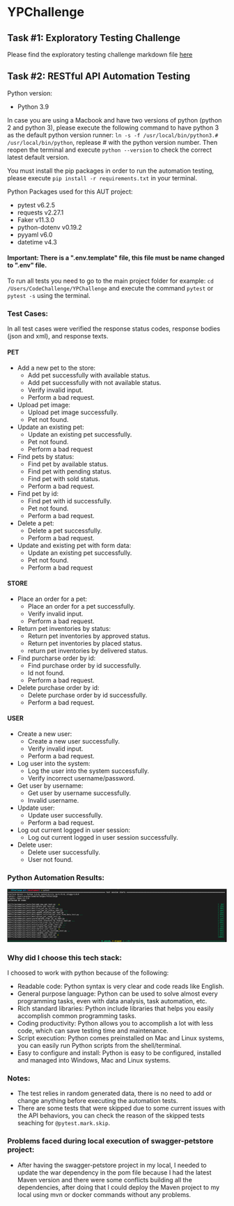 # YPChallenge

## Task #1: Exploratory Testing Challenge
Please find the exploratory testing challenge markdown file [here](/Exploratory_Charters.md)

## Task #2: RESTful API Automation Testing
Python version:
- Python 3.9

In case you are using a Macbook and have two versions of python (python 2 and python 3), please execute the following command to have python 3 as the default python version runner: `ln -s -f /usr/local/bin/python3.# /usr/local/bin/python`, replease # with the python version number.
Then reopen the terminal and execute `python --version` to check the correct latest default version.

You must install the pip packages in order to run the automation testing, please execute `pip install -r requirements.txt` in your terminal.

Python Packages used for this AUT project:
- pytest v6.2.5
- requests v2.27.1
- Faker v11.3.0
- python-dotenv v0.19.2
- pyyaml v6.0
- datetime v4.3

#### Important: There is a **".env.template"** file, this file must be name changed to **".env"** file.

To run all tests you need to go to the main project folder for example: `cd /Users/CodeChallenge/YPChallenge` and execute the command `pytest` or `pytest -s` using the terminal.

### Test Cases:
In all test cases were verified the response status codes, response bodies (json and xml), and response texts.
#### PET
- Add a new pet to the store:
  - Add pet successfully with available status.
  - Add pet successfully with not available status.
  - Verify invalid input.
  - Perform a bad request.
- Upload pet image:
  - Upload pet image successfully.
  - Pet not found.
- Update an existing pet:
  - Update an existing pet successfully.
  - Pet not found.
  - Perform a bad request
- Find pets by status:
  - Find pet by available status.
  - Find pet with pending status.
  - Find pet with sold status.
  - Perform a bad request.
- Find pet by id:
  - Find pet with id successfully.
  - Pet not found.
  - Perform a bad request.
- Delete a pet:
  - Delete a pet successfully.
  - Perform a bad request.
- Update and existing pet with form data:
  - Update an existing pet successfully.
  - Pet not found.
  - Perform a bad request

#### STORE
- Place an order for a pet:
  - Place an order for a pet successfully.
  - Verify invalid input.
  - Perform a bad request.
- Return pet inventories by status:
  - Return pet inventories by approved status.
  - Return pet inventories by placed status.
  - return pet inventories by delivered status.
- Find purcharse order by id:
  - Find purchase order by id successfully.
  - Id not found.
  - Perform a bad request.
- Delete purchase order by id:
  - Delete purchase order by id successfully.
  - Perform a bad request.

#### USER
- Create a new user:
  - Create a new user successfully.
  - Verify invalid input.
  - Perform a bad request.
- Log user into the system:
  - Log the user into the system successfully.
  - Verify incorrect username/password.
- Get user by username:
  - Get user by username successfully.
  - Invalid username.
- Update user:
  - Update user successfully.
  - Perform a bad request.
- Log out current logged in user session:
  - Log out current logged in user session successfully.
- Delete user:
  - Delete user successfully.
  - User not found.

### Python Automation Results:
![Automation Results](/automation_result.png?raw=true)

### Why did I choose this tech stack:
I choosed to work with python because of the following:
- Readable code: Python syntax is very clear and code reads like English.
- General purpose language: Python can be used to solve almost every programming tasks, even with data analysis, task automation, etc.
- Rich standard libraries: Python include libraries that helps you easily accomplish common programming tasks.
- Coding productivity: Python allows you to accomplish a lot with less code, which can save testing time and maintenance.
- Script execution: Python comes preinstalled on Mac and Linux systems, you can easily run Python scripts from the shell/terminal.
- Easy to configure and install: Python is easy to be configured, installed and managed into Windows, Mac and Linux systems.

### Notes:
- The test relies in random generated data, there is no need to add or change anything before executing the automation tests.
- There are some tests that were skipped due to some current issues with the API behaviors, you can check the reason of the skipped tests seaching for `@pytest.mark.skip`.

### Problems faced during local execution of swagger-petstore project:
- After having the swagger-petstore project in my local, I needed to update the war dependency in the pom file because I had the latest Maven version and there were some conflicts building all the dependencies, after doing that I could deploy the Maven project to my local using mvn or docker commands without any problems.
